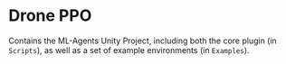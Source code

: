 # Drone PPO

Contains the ML-Agents Unity Project, including
both the core plugin (in `Scripts`), as well as a set
of example environments (in `Examples`).
